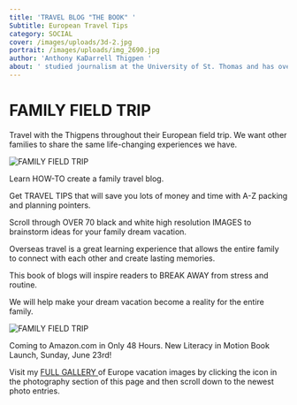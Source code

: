 ```yaml
---
title: 'TRAVEL BLOG "THE BOOK" '
Subtitle: European Travel Tips
category: SOCIAL
cover: /images/uploads/3d-2.jpg
portrait: /images/uploads/img_2690.jpg
author: 'Anthony KaDarrell Thigpen '
about: ' studied journalism at the University of St. Thomas and has over 25 years-experience publishing. AP Style news writing, marketing and photography are his passions.'
---
```

# FAMILY FIELD TRIP

 Travel with the Thigpens throughout their European field trip. We want other families to share the same life-changing experiences we have. 

![FAMILY  FIELD TRIP](/images/uploads/anthonythigpen.jpg "The HOW TO Guide for Family Traveling and Blogging ")

Learn HOW-TO create a family travel blog. 

Get TRAVEL TIPS that will save you lots of money and time with A-Z packing and planning pointers. 

Scroll through OVER 70 black and white high resolution IMAGES to brainstorm ideas for your family dream vacation.  

Overseas travel is a great learning experience that allows the entire family to connect with each other and create lasting memories. 

This book of blogs will inspire readers to BREAK AWAY from stress and routine. 

We will help make your dream vacation become a reality for the entire family.

![FAMILY FIELD TRIP](/images/uploads/3d-2.jpg "European Travel Tips")

Coming to Amazon.com in Only 48 Hours. New Literacy in Motion Book Launch, Sunday, June 23rd! 

Visit my [FULL GALLERY ](https://anthonythigpen.com)of Europe vacation images by clicking the icon in the photography section of this page and then scroll down to the newest photo entries.
